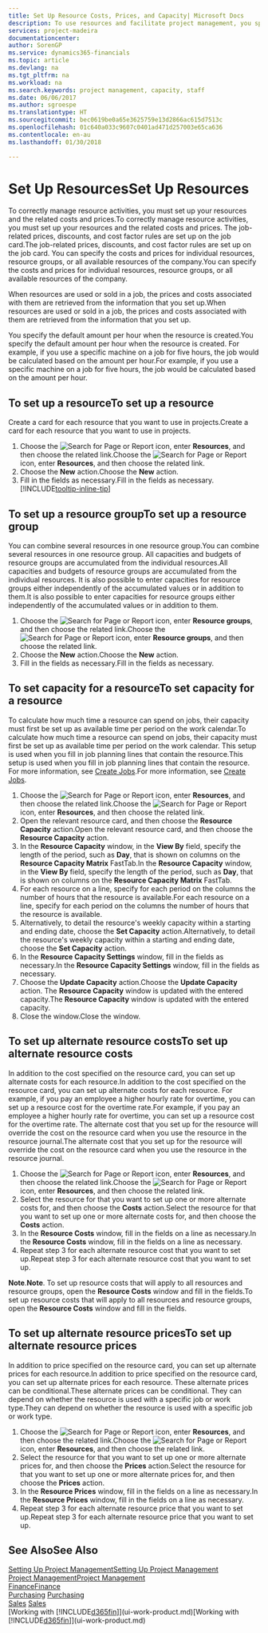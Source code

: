```yaml
---
title: Set Up Resource Costs, Prices, and Capacity| Microsoft Docs
description: To use resources and facilitate project management, you specify costs and prices for individual resources or resource groups, and set the resource capacity.
services: project-madeira
documentationcenter: 
author: SorenGP
ms.service: dynamics365-financials
ms.topic: article
ms.devlang: na
ms.tgt_pltfrm: na
ms.workload: na
ms.search.keywords: project management, capacity, staff
ms.date: 06/06/2017
ms.author: sgroespe
ms.translationtype: HT
ms.sourcegitcommit: bec0619be0a65e3625759e13d2866ac615d7513c
ms.openlocfilehash: 01c640a033c9607c0401ad471d257003e65ca636
ms.contentlocale: en-au
ms.lasthandoff: 01/30/2018

---
```

# <a name="set-up-resources"></a><span data-ttu-id="ff8ff-103">Set Up Resources</span><span class="sxs-lookup"><span data-stu-id="ff8ff-103">Set Up Resources</span></span>
<span data-ttu-id="ff8ff-104">To correctly manage resource activities, you must set up your resources and the related costs and prices.</span><span class="sxs-lookup"><span data-stu-id="ff8ff-104">To correctly manage resource activities, you must set up your resources and the related costs and prices.</span></span> <span data-ttu-id="ff8ff-105">The job-related prices, discounts, and cost factor rules are set up on the job card.</span><span class="sxs-lookup"><span data-stu-id="ff8ff-105">The job-related prices, discounts, and cost factor rules are set up on the job card.</span></span> <span data-ttu-id="ff8ff-106">You can specify the costs and prices for individual resources, resource groups, or all available resources of the company.</span><span class="sxs-lookup"><span data-stu-id="ff8ff-106">You can specify the costs and prices for individual resources, resource groups, or all available resources of the company.</span></span>

<span data-ttu-id="ff8ff-107">When resources are used or sold in a job, the prices and costs associated with them are retrieved from the information that you set up.</span><span class="sxs-lookup"><span data-stu-id="ff8ff-107">When resources are used or sold in a job, the prices and costs associated with them are retrieved from the information that you set up.</span></span>

<span data-ttu-id="ff8ff-108">You specify the default amount per hour when the resource is created.</span><span class="sxs-lookup"><span data-stu-id="ff8ff-108">You specify the default amount per hour when the resource is created.</span></span> <span data-ttu-id="ff8ff-109">For example, if you use a specific machine on a job for five hours, the job would be calculated based on the amount per hour.</span><span class="sxs-lookup"><span data-stu-id="ff8ff-109">For example, if you use a specific machine on a job for five hours, the job would be calculated based on the amount per hour.</span></span>

## <a name="to-set-up-a-resource"></a><span data-ttu-id="ff8ff-110">To set up a resource</span><span class="sxs-lookup"><span data-stu-id="ff8ff-110">To set up a resource</span></span>
<span data-ttu-id="ff8ff-111">Create a card for each resource that you want to use in projects.</span><span class="sxs-lookup"><span data-stu-id="ff8ff-111">Create a card for each resource that you want to use in projects.</span></span>

1. <span data-ttu-id="ff8ff-112">Choose the ![Search for Page or Report](media/ui-search/search_small.png "Search for Page or Report icon") icon, enter **Resources**, and then choose the related link.</span><span class="sxs-lookup"><span data-stu-id="ff8ff-112">Choose the ![Search for Page or Report](media/ui-search/search_small.png "Search for Page or Report icon") icon, enter **Resources**, and then choose the related link.</span></span>
2. <span data-ttu-id="ff8ff-113">Choose the **New** action.</span><span class="sxs-lookup"><span data-stu-id="ff8ff-113">Choose the **New** action.</span></span>
3. <span data-ttu-id="ff8ff-114">Fill in the fields as necessary.</span><span class="sxs-lookup"><span data-stu-id="ff8ff-114">Fill in the fields as necessary.</span></span> [!INCLUDE[tooltip-inline-tip](includes/tooltip-inline-tip_md.md)]  

## <a name="to-set-up-a-resource-group"></a><span data-ttu-id="ff8ff-115">To set up a resource group</span><span class="sxs-lookup"><span data-stu-id="ff8ff-115">To set up a resource group</span></span>
<span data-ttu-id="ff8ff-116">You can combine several resources in one resource group.</span><span class="sxs-lookup"><span data-stu-id="ff8ff-116">You can combine several resources in one resource group.</span></span> <span data-ttu-id="ff8ff-117">All capacities and budgets of resource groups are accumulated from the individual resources.</span><span class="sxs-lookup"><span data-stu-id="ff8ff-117">All capacities and budgets of resource groups are accumulated from the individual resources.</span></span> <span data-ttu-id="ff8ff-118">It is also possible to enter capacities for resource groups either independently of the accumulated values or in addition to them.</span><span class="sxs-lookup"><span data-stu-id="ff8ff-118">It is also possible to enter capacities for resource groups either independently of the accumulated values or in addition to them.</span></span>

1. <span data-ttu-id="ff8ff-119">Choose the ![Search for Page or Report](media/ui-search/search_small.png "Search for Page or Report icon") icon, enter **Resource groups**, and then choose the related link.</span><span class="sxs-lookup"><span data-stu-id="ff8ff-119">Choose the ![Search for Page or Report](media/ui-search/search_small.png "Search for Page or Report icon") icon, enter **Resource groups**, and then choose the related link.</span></span>
2. <span data-ttu-id="ff8ff-120">Choose the **New** action.</span><span class="sxs-lookup"><span data-stu-id="ff8ff-120">Choose the **New** action.</span></span>
3. <span data-ttu-id="ff8ff-121">Fill in the fields as necessary.</span><span class="sxs-lookup"><span data-stu-id="ff8ff-121">Fill in the fields as necessary.</span></span>

## <a name="to-set-capacity-for-a-resource"></a><span data-ttu-id="ff8ff-122">To set capacity for a resource</span><span class="sxs-lookup"><span data-stu-id="ff8ff-122">To set capacity for a resource</span></span>
<span data-ttu-id="ff8ff-123">To calculate how much time a resource can spend on jobs, their capacity must first be set up as available time per period on the work calendar.</span><span class="sxs-lookup"><span data-stu-id="ff8ff-123">To calculate how much time a resource can spend on jobs, their capacity must first be set up as available time per period on the work calendar.</span></span> <span data-ttu-id="ff8ff-124">This setup is used when you fill in job planning lines that contain the resource.</span><span class="sxs-lookup"><span data-stu-id="ff8ff-124">This setup is used when you fill in job planning lines that contain the resource.</span></span> <span data-ttu-id="ff8ff-125">For more information, see [Create Jobs](projects-how-create-jobs.md).</span><span class="sxs-lookup"><span data-stu-id="ff8ff-125">For more information, see [Create Jobs](projects-how-create-jobs.md).</span></span>

1. <span data-ttu-id="ff8ff-126">Choose the ![Search for Page or Report](media/ui-search/search_small.png "Search for Page or Report icon") icon, enter **Resources**, and then choose the related link.</span><span class="sxs-lookup"><span data-stu-id="ff8ff-126">Choose the ![Search for Page or Report](media/ui-search/search_small.png "Search for Page or Report icon") icon, enter **Resources**, and then choose the related link.</span></span>
2. <span data-ttu-id="ff8ff-127">Open the relevant resource card, and then choose the **Resource Capacity** action.</span><span class="sxs-lookup"><span data-stu-id="ff8ff-127">Open the relevant resource card, and then choose the **Resource Capacity** action.</span></span>
3. <span data-ttu-id="ff8ff-128">In the **Resource Capacity** window, in the **View By** field, specify the length of the period, such as **Day**, that is shown on columns on the **Resource Capacity Matrix** FastTab.</span><span class="sxs-lookup"><span data-stu-id="ff8ff-128">In the **Resource Capacity** window, in the **View By** field, specify the length of the period, such as **Day**, that is shown on columns on the **Resource Capacity Matrix** FastTab.</span></span>
4. <span data-ttu-id="ff8ff-129">For each resource on a line, specify for each period on the columns the number of hours that the resource is available.</span><span class="sxs-lookup"><span data-stu-id="ff8ff-129">For each resource on a line, specify for each period on the columns the number of hours that the resource is available.</span></span>
5. <span data-ttu-id="ff8ff-130">Alternatively, to detail the resource's weekly capacity within a starting and ending date, choose the **Set Capacity** action.</span><span class="sxs-lookup"><span data-stu-id="ff8ff-130">Alternatively, to detail the resource's weekly capacity within a starting and ending date, choose the **Set Capacity** action.</span></span>
6. <span data-ttu-id="ff8ff-131">In the **Resource Capacity Settings** window, fill in the fields as necessary.</span><span class="sxs-lookup"><span data-stu-id="ff8ff-131">In the **Resource Capacity Settings** window, fill in the fields as necessary.</span></span>
7. <span data-ttu-id="ff8ff-132">Choose the **Update Capacity** action.</span><span class="sxs-lookup"><span data-stu-id="ff8ff-132">Choose the **Update Capacity** action.</span></span> <span data-ttu-id="ff8ff-133">The **Resource Capacity** window is updated with the entered capacity.</span><span class="sxs-lookup"><span data-stu-id="ff8ff-133">The **Resource Capacity** window is updated with the entered capacity.</span></span>
8. <span data-ttu-id="ff8ff-134">Close the window.</span><span class="sxs-lookup"><span data-stu-id="ff8ff-134">Close the window.</span></span>

## <a name="to-set-up-alternate-resource-costs"></a><span data-ttu-id="ff8ff-135">To set up alternate resource costs</span><span class="sxs-lookup"><span data-stu-id="ff8ff-135">To set up alternate resource costs</span></span>
<span data-ttu-id="ff8ff-136">In addition to the cost specified on the resource card, you can set up alternate costs for each resource.</span><span class="sxs-lookup"><span data-stu-id="ff8ff-136">In addition to the cost specified on the resource card, you can set up alternate costs for each resource.</span></span> <span data-ttu-id="ff8ff-137">For example, if you pay an employee a higher hourly rate for overtime, you can set up a resource cost for the overtime rate.</span><span class="sxs-lookup"><span data-stu-id="ff8ff-137">For example, if you pay an employee a higher hourly rate for overtime, you can set up a resource cost for the overtime rate.</span></span> <span data-ttu-id="ff8ff-138">The alternate cost that you set up for the resource will override the cost on the resource card when you use the resource in the resource journal.</span><span class="sxs-lookup"><span data-stu-id="ff8ff-138">The alternate cost that you set up for the resource will override the cost on the resource card when you use the resource in the resource journal.</span></span>

1. <span data-ttu-id="ff8ff-139">Choose the ![Search for Page or Report](media/ui-search/search_small.png "Search for Page or Report icon") icon, enter **Resources**, and then choose the related link.</span><span class="sxs-lookup"><span data-stu-id="ff8ff-139">Choose the ![Search for Page or Report](media/ui-search/search_small.png "Search for Page or Report icon") icon, enter **Resources**, and then choose the related link.</span></span>  
2. <span data-ttu-id="ff8ff-140">Select the resource for that you want to set up one or more alternate costs for, and then choose the **Costs** action.</span><span class="sxs-lookup"><span data-stu-id="ff8ff-140">Select the resource for that you want to set up one or more alternate costs for, and then choose the **Costs** action.</span></span>  
3. <span data-ttu-id="ff8ff-141">In the **Resource Costs** window, fill in the fields on a line as necessary.</span><span class="sxs-lookup"><span data-stu-id="ff8ff-141">In the **Resource Costs** window, fill in the fields on a line as necessary.</span></span>  
4. <span data-ttu-id="ff8ff-142">Repeat step 3 for each alternate resource cost that you want to set up.</span><span class="sxs-lookup"><span data-stu-id="ff8ff-142">Repeat step 3 for each alternate resource cost that you want to set up.</span></span>

<span data-ttu-id="ff8ff-143">**Note**.</span><span class="sxs-lookup"><span data-stu-id="ff8ff-143">**Note**.</span></span> <span data-ttu-id="ff8ff-144">To set up resource costs that will apply to all resources and resource groups, open the **Resource Costs** window and fill in the fields.</span><span class="sxs-lookup"><span data-stu-id="ff8ff-144">To set up resource costs that will apply to all resources and resource groups, open the **Resource Costs** window and fill in the fields.</span></span>

## <a name="to-set-up-alternate-resource-prices"></a><span data-ttu-id="ff8ff-145">To set up alternate resource prices</span><span class="sxs-lookup"><span data-stu-id="ff8ff-145">To set up alternate resource prices</span></span>
<span data-ttu-id="ff8ff-146">In addition to price specified on the resource card, you can set up alternate prices for each resource.</span><span class="sxs-lookup"><span data-stu-id="ff8ff-146">In addition to price specified on the resource card, you can set up alternate prices for each resource.</span></span> <span data-ttu-id="ff8ff-147">These alternate prices can be conditional.</span><span class="sxs-lookup"><span data-stu-id="ff8ff-147">These alternate prices can be conditional.</span></span> <span data-ttu-id="ff8ff-148">They can depend on whether the resource is used with a specific job or work type.</span><span class="sxs-lookup"><span data-stu-id="ff8ff-148">They can depend on whether the resource is used with a specific job or work type.</span></span>

1. <span data-ttu-id="ff8ff-149">Choose the ![Search for Page or Report](media/ui-search/search_small.png "Search for Page or Report icon") icon, enter **Resources**, and then choose the related link.</span><span class="sxs-lookup"><span data-stu-id="ff8ff-149">Choose the ![Search for Page or Report](media/ui-search/search_small.png "Search for Page or Report icon") icon, enter **Resources**, and then choose the related link.</span></span>
2. <span data-ttu-id="ff8ff-150">Select the resource for that you want to set up one or more alternate prices for, and then choose the **Prices** action.</span><span class="sxs-lookup"><span data-stu-id="ff8ff-150">Select the resource for that you want to set up one or more alternate prices for, and then choose the **Prices** action.</span></span>
3. <span data-ttu-id="ff8ff-151">In the **Resource Prices** window, fill in the fields on a line as necessary.</span><span class="sxs-lookup"><span data-stu-id="ff8ff-151">In the **Resource Prices** window, fill in the fields on a line as necessary.</span></span>
4. <span data-ttu-id="ff8ff-152">Repeat step 3 for each alternate resource price that you want to set up.</span><span class="sxs-lookup"><span data-stu-id="ff8ff-152">Repeat step 3 for each alternate resource price that you want to set up.</span></span>

## <a name="see-also"></a><span data-ttu-id="ff8ff-153">See Also</span><span class="sxs-lookup"><span data-stu-id="ff8ff-153">See Also</span></span>
[<span data-ttu-id="ff8ff-154">Setting Up Project Management</span><span class="sxs-lookup"><span data-stu-id="ff8ff-154">Setting Up Project Management</span></span>](projects-setup-projects.md)  
[<span data-ttu-id="ff8ff-155">Project Management</span><span class="sxs-lookup"><span data-stu-id="ff8ff-155">Project Management</span></span>](projects-manage-projects.md)  
[<span data-ttu-id="ff8ff-156">Finance</span><span class="sxs-lookup"><span data-stu-id="ff8ff-156">Finance</span></span>](finance.md)  
<span data-ttu-id="ff8ff-157">[Purchasing](purchasing-manage-purchasing.md)       </span><span class="sxs-lookup"><span data-stu-id="ff8ff-157">[Purchasing](purchasing-manage-purchasing.md)       </span></span>  
<span data-ttu-id="ff8ff-158">[Sales](sales-manage-sales.md)    </span><span class="sxs-lookup"><span data-stu-id="ff8ff-158">[Sales](sales-manage-sales.md)    </span></span>  
<span data-ttu-id="ff8ff-159">[Working with [!INCLUDE[d365fin](includes/d365fin_md.md)]](ui-work-product.md)</span><span class="sxs-lookup"><span data-stu-id="ff8ff-159">[Working with [!INCLUDE[d365fin](includes/d365fin_md.md)]](ui-work-product.md)</span></span>  

